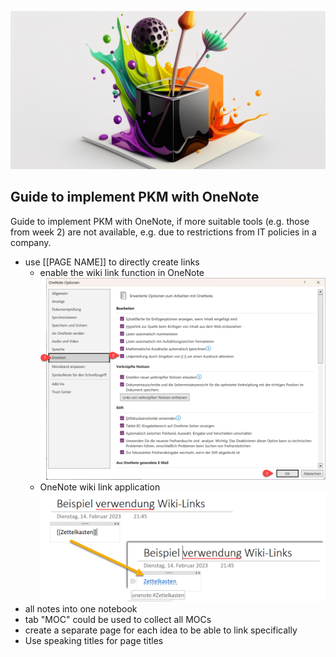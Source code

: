 ![Guide to implement PKM with OneNote](images/Guide_to_implement_PKM_with_OneNote.png)

## Guide to implement PKM with OneNote

Guide to implement PKM with OneNote, if more suitable tools (e.g. those from week 2) are not available, e.g. due to restrictions from IT policies in a company.

- use \[\[PAGE NAME]\] to directly create links
  - enable the wiki link function in OneNote
![in OneNote die Wiki Link Funktion artivieren](images/OneNote-activate-Wiki-Links.png)
  - OneNote wiki link application
![OneNote-Wiki-Link-anwendung](images/OneNote-Wiki-Link-anwendung.png)
- all notes into one notebook
- tab "MOC" could be used to collect all MOCs
- create a separate page for each idea to be able to link specifically
- Use speaking titles for page titles
<script src="https://giscus.app/client.js"
        data-repo="cogneon/lernos-zettelkasten"
        data-repo-id="R_kgDOI5YY1w"
        data-category="Announcements"
        data-category-id="DIC_kwDOI5YY184CUTx3"
        data-mapping="pathname"
        data-strict="0"
        data-reactions-enabled="1"
        data-emit-metadata="0"
        data-input-position="bottom"
        data-theme="light"
        data-lang="en"
        crossorigin="anonymous"
        async>
</script>
